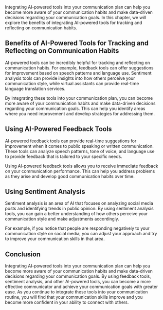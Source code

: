 
Integrating AI-powered tools into your communication plan can help you become more aware of your communication habits and make data-driven decisions regarding your communication goals. In this chapter, we will explore the benefits of integrating AI-powered tools for tracking and reflecting on communication habits.

Benefits of AI-Powered Tools for Tracking and Reflecting on Communication Habits
--------------------------------------------------------------------------------

AI-powered tools can be incredibly helpful for tracking and reflecting on communication habits. For example, feedback tools can offer suggestions for improvement based on speech patterns and language use. Sentiment analysis tools can provide insights into how others perceive your communication style, while virtual assistants can provide real-time language translation services.

By integrating these tools into your communication plan, you can become more aware of your communication habits and make data-driven decisions regarding your communication goals. This can help you identify areas where you need improvement and develop strategies for addressing them.

Using AI-Powered Feedback Tools
-------------------------------

AI-powered feedback tools can provide real-time suggestions for improvement when it comes to public speaking or written communication. These tools can analyze speech patterns, tone of voice, and language use to provide feedback that is tailored to your specific needs.

Using AI-powered feedback tools allows you to receive immediate feedback on your communication performance. This can help you address problems as they arise and develop good communication habits over time.

Using Sentiment Analysis
------------------------

Sentiment analysis is an area of AI that focuses on analyzing social media posts and identifying trends in public opinion. By using sentiment analysis tools, you can gain a better understanding of how others perceive your communication style and make adjustments accordingly.

For example, if you notice that people are responding negatively to your communication style on social media, you can adjust your approach and try to improve your communication skills in that area.

Conclusion
----------

Integrating AI-powered tools into your communication plan can help you become more aware of your communication habits and make data-driven decisions regarding your communication goals. By using feedback tools, sentiment analysis, and other AI-powered tools, you can become a more effective communicator and achieve your communication goals with greater ease. As you continue to integrate these tools into your communication routine, you will find that your communication skills improve and you become more confident in your ability to connect with others.
